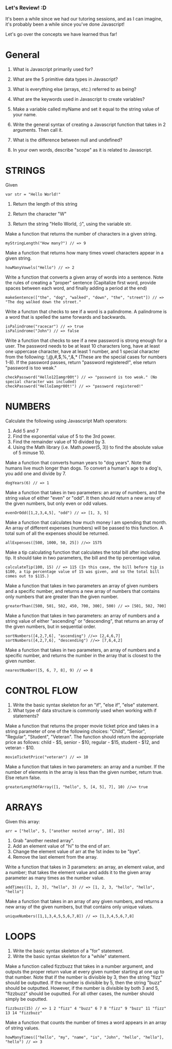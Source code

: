 ### Let's Review! :D

It's been a while since we had our tutoring sessions, and as I can imagine, it's probably been a while since you've done Javascript!

Let's go over the concepts we have learned thus far!

# General

1. What is Javascript primarily used for?

2. What are the 5 primitive data types in Javascript?

3. What is everything else (arrays, etc.) referred to as being?

4. What are the keywords used in Javascript to create variables?

5. Make a variable called myName and set it equal to the string value of your name.

6. Write the general syntax of creating a Javascript function that takes in 2 arguments.
Then call it.

7. What is the difference between null and undefined?

8. In your own words, describe "scope" as it is related to Javascript.


# STRINGS

Given
```
var str = "Hello World!"
```

1. Return the length of this string

2. Return the character "W"

3. Return the string "Hello World, :)", using the variable str.


Make a function that returns the number of characters in a given string.

```
myStringLength("How many?") // => 9
```

Make a function that returns how many times vowel characters appear in a given string.

```
howManyVowels("Hello") // => 2
```

Write a function that converts a given array of words into a sentence. Note the rules of creating a "proper" sentence (Capitalize first word, provide spaces between each word, and finally adding a period at the end)

```
makeSentence(["the", "dog", "walked", "down", "the", "street"]) // => "The dog walked down the street."
```

Write a functon that checks to see if a word is a palindrome. A palindrome is a word that is spelled the same forwards and backwards.
```
isPalindrome("racecar") // => true
isPalindrome("John") // => false
```

Write a function that checks to see if a new password is strong enough for a user. The password needs to be at least 10 characters long, have at least one uppercase character, have at least 1 number, and 1 special character from the following: !,@,#,$,%,^,&,* (These are the special cases for numbers 1-8). If the password passes, return "password registered!", else return "password is too weak."
```
checkPassword("Hello12Iamgr00t") // => "password is too weak." (No special character was included)
checkPassword("HelloIamgr00t!") // => "password registered!"
```

# NUMBERS
Calculate the following using Javascsript Math operators:
1. Add 5 and 7
2. Find the exponential value of 5 to the 3rd power.
3. Find the remainder value of 10 divided by 3.
4. Using the Math library (i.e. Math.power(5, 3)) to find the absolute value of 5 minuse 10.

Make a function that converts human years to "dog years". Note that humans live much longer than dogs. To convert a human's age to a dog's, you add one and divide by 7.

```
dogYears(6) // => 1
```
Make a function that takes in two parameters: an array of numbers, and the string value of either "even" or "odd". It then should return a new array of the given numbers, but only even or odd values.

```
evenOrOdd([1,2,3,4,5], "odd") // => [1, 3, 5]
```

Make a function that calculates how much money I am spending that month. An array of different expenses (numbers) will be passed to this function. A total sum of all the expenses should be returned.

```
allExpenses([500, 1000, 50, 25]) //=> 1575
```

Make a tip calculating function that calculates the total bill after including tip. It should take in two parameters, the bill and the tip percentage value.
```
calculateTip(100, 15) // => 115 (In this case, the bill before tip is $100, a tip percentage value of 15 was given, and so the total bill comes out to $115.)
```

Make a function that takes in two parameters an array of given numbers and a specific number, and returns a new array of numbers that contains only numbers that are greater than the given number.

```
greaterThan([500, 501, 502, 450, 700, 300], 500) // => [501, 502, 700]
```

Make a function that takes in two parameters: an array of numbers and a string value of either "ascending" or "descending", that returns an array of the given numbers, but in sequential order.

```
sortNumbers([4,2,7,6], "ascending") //=> [2,4,6,7]
sortNumbers([4,2,7,6], "descending") //=> [7,6,4,2]
```

Make a function that takes in two parameters, an array of numbers and a specific number, and returns the number in the array that is closest to the given number.

```
nearestNumber([5, 6, 7, 8], 9) // => 8
```

# CONTROL FLOW
1. Write the basic syntax skeleton for an "if", "else if", "else" statement.
2. What type of data structure is commonly used when working with if statements?

Make a function that returns the proper movie ticket price and takes in a string parameter of one of the following choices: "Child", "Senior", "Regular", "Student", "Veteran". The function should return the appropriate price as follows: child - $5, senior - $10, regular - $15, student - $12, and veteran - $10.

```
movieTicketPrice("veteran") // => 10
```

Make a function that takes in two parameters: an array and a number. If the number of elements in the array is less than the given number, return true. Else return false.

```
greaterLengthOfArray([1, "hello", 5, [4, 5], 7], 10) //=> true
```



# ARRAYS
Given this array:
```
arr = ["hello", 5, ["another nested array", 10], 15]
```

1. Grab "another nested array".
2. Add an element value of "hi" to the end of arr.
3. Change the element value of arr at the 1st index to be "bye".
4. Remove the last element from the array.

Write a function that takes in 3 parameters: an array, an element value, and a number; that takes the element value and adds it to the given array parameter as many times as the number value.

```
addTimes([1, 2, 3], "hello", 3) // => [1, 2, 3, "hello", "hello", "hello"]
```

Make a function that takes in an array of any given numbers, and returns a new array of the given numbers, but that contains only unique values.

```
uniqueNumbers([1,1,3,4,5,5,6,7,8]) // => [1,3,4,5,6,7,8]
```

# LOOPS

1. Write the basic syntax skeleton of a "for" statement.
2. Write the basic syntax skeleton for a "while" statement.

Make a function called fizzbuzz that takes in a number argument, and outputs the proper return value at every given number starting at one up to that number. Note that if the number is divisible by 3, then the string "fizz" should be outputted. If the number is divisible by 5, then the string "buzz" should be outputted. However, if the number is divisible by both 3 and 5, "fizzbuzz" should be ouputted. For all other cases, the number should simply be ouputted.

```
fizzbuzz(15) // => 1 2 "fizz" 4 "buzz" 6 7 8 "fizz" 9 "buzz" 11 "fizz" 13 14 "fizzbuzz"
```

Make a function that counts the number of times a word appears in an array of string values.

```
howManyTimes(["hello", "my", "name", "is", "John", "hello", "hello"], "hello") // => 3
```
